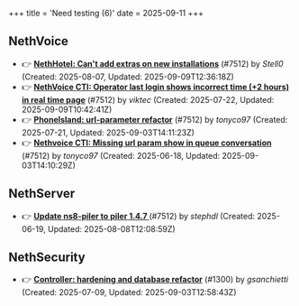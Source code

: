 +++
title = 'Need testing (6)'
date = 2025-09-11
+++

## NethVoice
- :point_right: **[NethHotel: Can't add extras on new installations](https://github.com/NethServer/dev/issues/7600)** (#7512) by *Stell0* (Created: 2025-08-07, Updated: 2025-09-09T12:36:18Z)
- :point_right: **[NethVoice CTI: Operator last login shows incorrect time (+2 hours) in real time page](https://github.com/NethServer/dev/issues/7565)** (#7512) by *viktec* (Created: 2025-07-22, Updated: 2025-09-09T10:42:41Z)
- :point_right: **[PhoneIsland: url-parameter refactor](https://github.com/NethServer/dev/issues/7559)** (#7512) by *tonyco97* (Created: 2025-07-21, Updated: 2025-09-03T14:11:23Z)
- :point_right: **[Nethvoice CTI: Missing url param show in queue conversation](https://github.com/NethServer/dev/issues/7512)** (#7512) by *tonyco97* (Created: 2025-06-18, Updated: 2025-09-03T14:10:29Z)

## NethServer
- :point_right: **[Update ns8-piler to piler 1.4.7 ](https://github.com/NethServer/dev/issues/7516)** (#7512) by *stephdl* (Created: 2025-06-19, Updated: 2025-08-08T12:08:59Z)

## NethSecurity
- :point_right: **[Controller: hardening and database refactor](https://github.com/NethServer/nethsecurity/issues/1300)** (#1300) by *gsanchietti* (Created: 2025-07-09, Updated: 2025-09-03T12:58:43Z)

